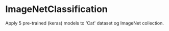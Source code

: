 # ImageNetClassification
Apply 5 pre-trained (keras) models to 'Cat' dataset og ImageNet collection.
